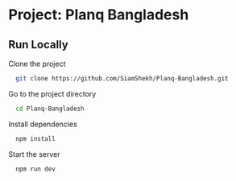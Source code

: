 
# Project: Planq Bangladesh


## Run Locally

Clone the project

```bash
  git clone https://github.com/SiamShekh/Planq-Bangladesh.git
```

Go to the project directory

```bash
  cd Planq-Bangladesh
```

Install dependencies

```bash
  npm install
```

Start the server

```bash
  npm run dev
```

